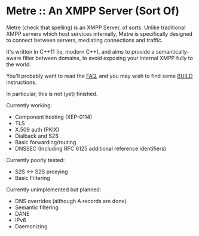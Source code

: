 Metre :: An XMPP Server (Sort Of)
=================================

Metre (check that spelling) is an XMPP Server, of sorts. Unlike traditional XMPP servers
which host services internally, Metre is specifically designed to connect between servers,
mediating connections and traffic.

It's written in C++11 (ie, modern C++), and aims to provide a semantically-aware filter
between domains, to avoid exposing your internal XMPP fully to the world.

You'll probably want to read the [FAQ](FAQ.md), and you may wish to find some
[BUILD](BUILD.md) instructions.

In particular, this is not (yet) finished.

Currently working:
* Component hosting (XEP-0114)
* TLS
* X.509 auth (PKIX)
* Dialback and S2S
* Basic forwarding/routing
* DNSSEC (Including RFC 6125 additional reference identifiers)

Currently poorly tested:
* S2S <-> S2S proxying
* Basic Filtering

Currently unimplemented but planned:
* DNS overrides (although A records are done)
* Semantic filtering
* DANE
* IPv6
* Daemonizing
